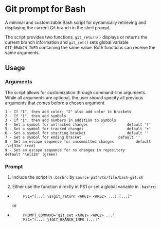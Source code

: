 # Git prompt for Bash

A minimal and customizable Bash script for dynamically retrieving and displaying the current Git branch in the shell prompt.

The script provides two functions, `git_return()` displays or returns the current branch information and `git_set()` sets global variable `GIT_BRANCH_INFO` containing the same value. Both functions can receive the same arguments. 

## Usage

### Arguments

The script allows for customization through command-line arguments. While all arguments are optional, the user should specify all previous arguments that comes before a chosen argument.

```
1 - If "1", then add color; "2" also add color to brackets
2 - If "1", then add symbols
3 - If "1", then add numbers in addition to symbols
4 - Set a symbol for untracked changes					default	'!'
5 - Set a symbol for tracked changes					default	'+'
6 - Set a symbol for starting bracket					default	''
7 - Set a symbol for ending bracket					default	''
8 - Set an escape sequence for uncommitted changes			default	'\e[31m' (red)
9 - Set an escape sequence for no changes in repository			default	'\e[32m' (green)
```

### Prompt

1. Include the script in `.bashrc` by `source path/to/file/bash-git.sh`

2. Either use the function directly in PS1 or set a global variable in `.bashrc`:

-  ```shell
		PS1="[...] \$(git_return <ARG1> <ARG2> ...) [...]"
	```
	or
-  ```shell
		PROMPT_COMMAND='git_set <ARG1> <ARG2> ...'
		PS1="[...] \$GIT_BRANCH_INFO [...]"
	```
